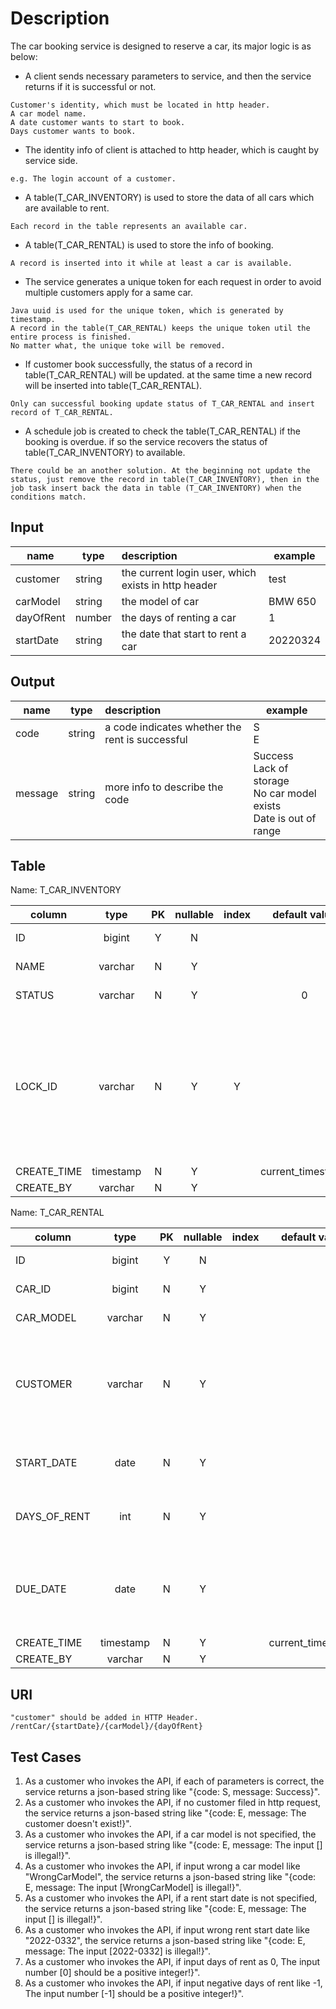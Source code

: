 # Description
The car booking service is designed to reserve a car, its major logic is as below:
- A client sends necessary parameters to service, and then the service returns if it is successful or not.
````
Customer's identity, which must be located in http header.
A car model name.
A date customer wants to start to book.
Days customer wants to book.
````
- The identity info of client is attached to http header, which is caught by service side.

````
e.g. The login account of a customer.
````

- A table(T_CAR_INVENTORY) is used to store the data of all cars which are available to rent.

````
Each record in the table represents an available car.
````

- A table(T_CAR_RENTAL) is used to store the info of booking.

````
A record is inserted into it while at least a car is available.
````

- The service generates a unique token for each request in order to avoid multiple customers apply for a same car.

````
Java uuid is used for the unique token, which is generated by timestamp.
A record in the table(T_CAR_RENTAL) keeps the unique token util the entire process is finished. 
No matter what, the unique toke will be removed. 
````

- If customer book successfully, the status of a record in table(T_CAR_RENTAL) will be updated. at the same time a new record will be inserted into table(T_CAR_RENTAL). 

````
Only can successful booking update status of T_CAR_RENTAL and insert record of T_CAR_RENTAL.
````

- A schedule job is created to check the table(T_CAR_RENTAL) if the booking is overdue. if so the service recovers the status of table(T_CAR_INVENTORY) to available.

````
There could be an another solution. At the beginning not update the status, just remove the record in table(T_CAR_INVENTORY), then in the job task insert back the data in table (T_CAR_INVENTORY) when the conditions match.   
````

## Input

| name      | type   | description                                         | example  |
|-----------|--------|:----------------------------------------------------|----------|
| customer  | string | the current login user, which exists in http header | test     |
| carModel  | string | the model of car                                    | BMW 650  |
| dayOfRent | number | the days of renting a car                           | 1        |
| startDate | string | the date that start to rent a car                   | 20220324 |

## Output

| name      | type   | description                                     | example                                                                      |
|-----------|--------|:------------------------------------------------|------------------------------------------------------------------------------|
| code      | string | a code indicates whether the rent is successful | S<br/>E                                                                      |
| message   | string | more info to describe the code                  | Success<br/>Lack of storage<br/>No car model exists<br/>Date is out of range |

## Table
Name: T_CAR_INVENTORY

| column       |   type    |  PK   | nullable | index  |   default value   | remark                                                                                       |
|--------------|:---------:|:-----:|:--------:|:------:|:-----------------:|:---------------------------------------------------------------------------------------------|
| ID           |  bigint   |   Y   |    N     |        |                   | automatic increment                                                                          |
| NAME         |  varchar  |   N   |    Y     |        |                   | the name of a car                                                                            |
| STATUS       |  varchar  |   N   |    Y     |        |         0         | 0:available, 1:booked                                                                        |
| LOCK_ID      |  varchar  |   N   |    Y     |   Y    |                   | unique string for each request, which is used to avoid multiple thread handling same record. |
| CREATE_TIME  | timestamp |   N   |    Y     |        | current_timestamp | create time                                                                                  |
| CREATE_BY    |  varchar  |   N   |    Y     |        |                   | create by                                                                                    |

Name: T_CAR_RENTAL

| column        |    type    |  PK   | nullable | index |   default value   | remark                                                                                            |
|---------------|:----------:|:-----:|:--------:|:-----:|:-----------------:|:--------------------------------------------------------------------------------------------------|
| ID            |   bigint   |   Y   |    N     |       |                   | automatic increment                                                                               |
| CAR_ID        |   bigint   |   N   |    Y     |       |                   | the id of t_car_inventory                                                                         |
| CAR_MODEL     |  varchar   |   N   |    Y     |       |                   | the name of a car                                                                                 |
| CUSTOMER      |  varchar   |   N   |    Y     |       |                   | unique string for each request, which is used to avoid multiple thread handling same record.      |
| START_DATE    |    date    |   N   |    Y     |       |                   | a date that the customer wants to rent a car.                                                     |
| DAYS_OF_RENT  |    int     |   N   |    Y     |       |                   | how many days does the customer want to rent a car.                                               |
| DUE_DATE      |    date    |   N   |    Y     |       |                   | a date that the customer need to return the car, it is calculated by start_date and days_of_rent. |
| CREATE_TIME   | timestamp  |   N   |    Y     |       | current_timestamp | create time                                                                                       |
| CREATE_BY     |  varchar   |   N   |    Y     |       |                   | create by                                                                                         |




## URI
````
"customer" should be added in HTTP Header. 
/rentCar/{startDate}/{carModel}/{dayOfRent}
````

## Test Cases
1. As a customer who invokes the API, if each of parameters is correct, the service returns a json-based string like "{code: S, message: Success}".
2. As a customer who invokes the API, if no customer filed in http request, the service returns a json-based string like "{code: E, message: The customer doesn't exist!}".
3. As a customer who invokes the API, if a car model is not specified, the service returns a json-based string like "{code: E, message: The input [] is illegal!}".
4. As a customer who invokes the API, if input wrong a car model like "WrongCarModel", the service returns a json-based string like "{code: E, message: The input [WrongCarModel] is illegal!}".
5. As a customer who invokes the API, if a rent start date is not specified, the service returns a json-based string like "{code: E, message: The input [] is illegal!}".
6. As a customer who invokes the API, if input wrong rent start date like "2022-0332", the service returns a json-based string like "{code: E, message: The input [2022-0332] is illegal!}".
7. As a customer who invokes the API, if input days of rent as 0, The input number [0] should be a positive integer!}".
8. As a customer who invokes the API, if input negative days of rent like -1, The input number [-1] should be a positive integer!}".